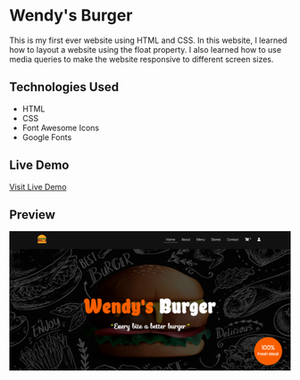 # Wendy's Burger

This is my first ever website using HTML and CSS.
In this website, I learned how to layout a website using the float property.
I also learned how to use media queries to make the website responsive to different screen sizes.

## Technologies Used

-   HTML
-   CSS
-   Font Awesome Icons
-   Google Fonts

## Live Demo

[Visit Live Demo](https://vinceybanez5521.github.io/wendys-burger-repo.github.io/)

## Preview

![Preview](images/preview.PNG)
